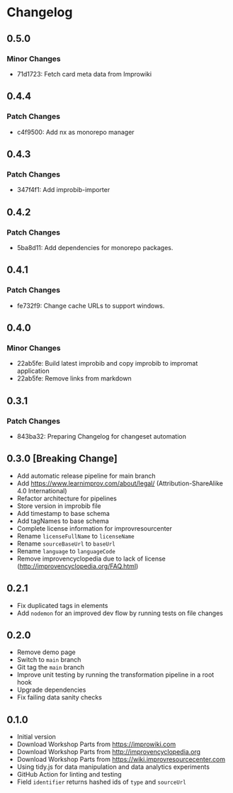 # Changelog

## 0.5.0

### Minor Changes

- 71d1723: Fetch card meta data from Improwiki

## 0.4.4

### Patch Changes

- c4f9500: Add nx as monorepo manager

## 0.4.3

### Patch Changes

- 347f4f1: Add improbib-importer

## 0.4.2

### Patch Changes

- 5ba8d11: Add dependencies for monorepo packages.

## 0.4.1

### Patch Changes

- fe732f9: Change cache URLs to support windows.

## 0.4.0

### Minor Changes

- 22ab5fe: Build latest improbib and copy improbib to impromat application
- 22ab5fe: Remove links from markdown

## 0.3.1

### Patch Changes

- 843ba32: Preparing Changelog for changeset automation

## 0.3.0 [Breaking Change]

- Add automatic release pipeline for main branch
- Add https://www.learnimprov.com/about/legal/ (Attribution-ShareAlike 4.0 International)
- Refactor architecture for pipelines
- Store version in improbib file
- Add timestamp to base schema
- Add tagNames to base schema
- Complete license information for improvresourcenter
- Rename `licenseFullName` to `licenseName`
- Rename `sourceBaseUrl` to `baseUrl`
- Rename `language` to `languageCode`
- Remove improvencyclopedia due to lack of license (http://improvencyclopedia.org/FAQ.html)

## 0.2.1

- Fix duplicated tags in elements
- Add `nodemon` for an improved dev flow by running tests on file changes

## 0.2.0

- Remove demo page
- Switch to `main` branch
- Git tag the `main` branch
- Improve unit testing by running the transformation pipeline in a root hook
- Upgrade dependencies
- Fix failing data sanity checks

## 0.1.0

- Initial version
- Download Workshop Parts from https://improwiki.com
- Download Workshop Parts from http://improvencyclopedia.org
- Download Workshop Parts from https://wiki.improvresourcecenter.com
- Using tidy.js for data manipulation and data analytics experiments
- GitHub Action for linting and testing
- Field `identifier` returns hashed ids of `type` and `sourceUrl`
